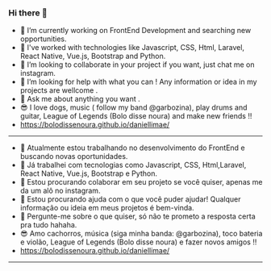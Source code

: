 ### Hi there 👋

- 🔭 I’m currently working on FrontEnd Development and searching new opportunities.
- 🌱 I've worked with technologies like Javascript, CSS, Html, Laravel, React Native, Vue.js, Bootstrap and Python.
- 👯 I’m looking to collaborate in your project if you want, just chat me on instagram.
- 🤔 I’m looking for help with what you can ! Any information or idea in my projects are wellcome . 
- 💬 Ask me about anything you want .
- 😎 I love dogs, music ( follow my band @garbozina), play drums and guitar, League of Legends (Bolo disse noura) and make new friends !!
- https://bolodissenoura.github.io/daniellimae/
-----------------------------------------------------------------------------------------------------------------------------

- 🔭 Atualmente estou trabalhando no desenvolvimento do FrontEnd e buscando novas oportunidades.
- 🌱 Já trabalhei com tecnologias como Javascript, CSS, Html,Laravel, React Native, Vue.js, Bootstrap e Python.
- 👯 Estou procurando colaborar em seu projeto se você quiser, apenas me da um alô no instagram.
- 🤔 Estou procurando ajuda com o que você puder ajudar! Qualquer informação ou ideia em meus projetos é bem-vinda.
- 💬 Pergunte-me sobre o que quiser, só não te prometo a resposta certa pra tudo hahaha.
- 😎 Amo cachorros, música (siga minha banda: @garbozina), toco bateria e violão, League of Legends (Bolo disse noura) e fazer novos amigos !!
- https://bolodissenoura.github.io/daniellimae/
--------------------------------------------------------------------------------
